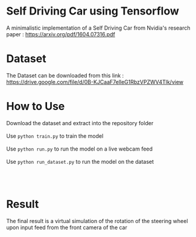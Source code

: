 # Self Driving Car using Tensorflow

A minimalistic implementation of a Self Driving Car from Nvidia's research paper : https://arxiv.org/pdf/1604.07316.pdf

# Dataset

The Dataset can be downloaded from this link : https://drive.google.com/file/d/0B-KJCaaF7elleG1RbzVPZWV4Tlk/view

# How to Use

Download the dataset and extract into the repository folder
<br>
<br>
Use ``` python train.py ``` to train the model
<br>
<br>
Use  ``` python run.py ``` to run the model on a live webcam feed
<br>
<br>
Use ``` python run_dataset.py ``` to run the model on the dataset

<br><br>

# Result

The final result is a virtual simulation of the rotation of the steering wheel upon input feed from the front camera of the car